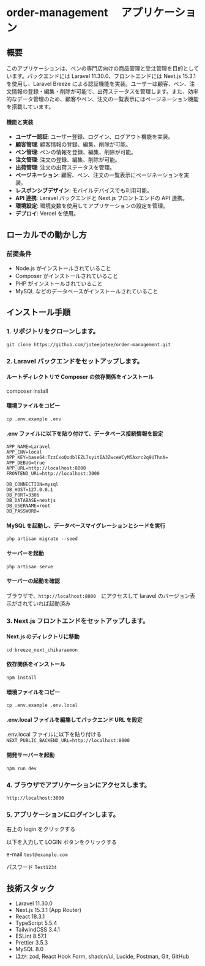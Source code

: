 # order-management 　アプリケーション

## 概要

このアプリケーションは、ペンの専門店向けの商品管理と受注管理を目的としています。バックエンドには Laravel 11.30.0、フロントエンドには Next.js 15.3.1 を使用し、Laravel Breeze による認証機能を実装。ユーザーは顧客、ペン、注文情報の登録・編集・削除が可能で、出荷ステータスを管理します。また、効率的なデータ管理のため、顧客やペン、注文の一覧表示にはページネーション機能を搭載しています。

#### 機能と実装

-   **ユーザー認証**: ユーザー登録、ログイン、ログアウト機能を実装。
-   **顧客管理**: 顧客情報の登録、編集、削除が可能。
-   **ペン管理**: ペンの情報を登録、編集、削除が可能。
-   **注文管理**: 注文の登録、編集、削除が可能。
-   **出荷管理**: 注文の出荷ステータスを管理。
-   **ページネーション**: 顧客、ペン、注文の一覧表示にページネーションを実装。
-   **レスポンシブデザイン**: モバイルデバイスでも利用可能。
-   **API 連携**: Laravel バックエンドと Next.js フロントエンドの API 連携。
-   **環境設定**: 環境変数を使用してアプリケーションの設定を管理。
-   **デプロイ**: Vercel を使用。

## ローカルでの動かし方

### 前提条件

-   Node.js がインストールされていること
-   Composer がインストールされていること
-   PHP がインストールされていること
-   MySQL などのデータベースがインストールされていること

## インストール手順

### 1. リポジトリをクローンします。

`git clone https://github.com/joteejotee/order-management.git`

### 2. Laravel バックエンドをセットアップします。

#### ルートディレクトリで Composer の依存関係をインストール

composer install

#### 環境ファイルをコピー

`cp .env.example .env`

#### .env ファイルに以下を貼り付けて、データベース接続情報を設定

```
APP_NAME=Laravel
APP_ENV=local
APP_KEY=base64:TzzCxoQodblEZL7syitIA3ZwceWCyM5Axrc2q9UThnA=
APP_DEBUG=true
APP_URL=http://localhost:8000
FRONTEND_URL=http://localhost:3000

DB_CONNECTION=mysql
DB_HOST=127.0.0.1
DB_PORT=3306
DB_DATABASE=nextjs
DB_USERNAME=root
DB_PASSWORD=
```

#### MySQL を起動し、データベースマイグレーションとシードを実行

`php artisan migrate --seed`

#### サーバーを起動

`php artisan serve`

#### サーバーの起動を確認

ブラウザで、`http://localhost:8000`　にアクセスして laravel のバージョン表示がされていれば起動済み

### 3. Next.js フロントエンドをセットアップします。

#### Next.js のディレクトリに移動

`cd breeze_next_chikaraemon`

#### 依存関係をインストール

`npm install`

#### 環境ファイルをコピー

`cp .env.example .env.local`

#### .env.local ファイルを編集してバックエンド URL を設定

.env.local ファイルに以下を貼り付ける
`NEXT_PUBLIC_BACKEND_URL=http://localhost:8000`

#### 開発サーバーを起動

`npm run dev`

### 4. ブラウザでアプリケーションにアクセスします。

`http://localhost:3000`

### 5. アプリケーションにログインします。

右上の login をクリックする

以下を入力して LOGIN ボタンをクリックする

e-mail
`test@example.com`

パスワード
`Test1234`

## 技術スタック

-   Laravel 11.30.0
-   Next.js 15.3.1 (App Router)
-   React 18.3.1
-   TypeScript 5.5.4
-   TailwindCSS 3.4.1
-   ESLint 8.57.1
-   Prettier 3.5.3
-   MySQL 8.0
-   ほか: zod, React Hook Form, shadcn/ui, Lucide, Postman, Git, GitHub
